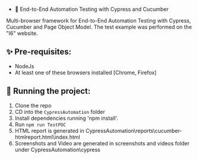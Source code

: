 - 👋 End-to-End Automation Testing with Cypress and Cucumber

Multi-browser framework for End-to-End Automation Testing with Cypress, Cucumber and Page Object Model.
The test example was performed on the "I6" website.

## ✨ Pre-requisites:

- NodeJs
- At least one of these browsers installed [Chrome, Firefox]

## 🔨 Running the project:

1. Clone the repo
2. CD into the `CypressAutomation` folder
3. Install dependencies running 'npm install'.
4. Run `npm run TestPOC`
5. HTML report is generated in CypressAutomation\reports\cucumber-htmlreport.html\index.html
6. Screenshots and Video are generated in screenshots and videos folder under CypressAutomation\cypress

